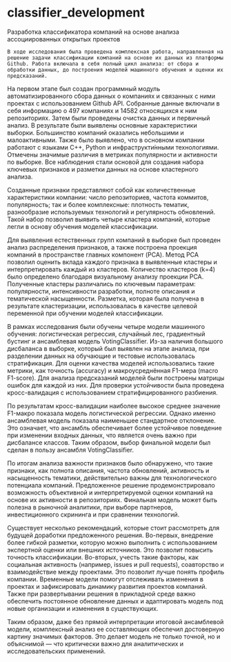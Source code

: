 # classifier_development
Разработка классификатора компаний на основе анализа ассоциированных открытых проектов

	В ходе исследования была проведена комплексная работа, направленная на решение задачи классификации компаний на основе их данных из платформы Github. Работа включала в себя полный цикл анализа: от сбора и обработки данных, до построения моделей машинного обучения и оценки их предсказаний.
На первом этапе был создан программный модуль автоматизированного сбора данных о компаниях и связанных с ними проектах с использованием Github API. Собранные данные включали в себя информацию о 497 компаниях и 14582 относящихся к ним репозиториях. Затем были проведены очистка данных и первичный анализ. В результате были выявлены основные характеристики выборки. Большинство компаний оказались небольшими и малоактивными. Также было выявлено, что в основном компании работают с языками C++, Python и инфраструкти́нными технологиями. Отмечены значимые различия в метриках популярности и активности по выборке. Все наблюдения стали основой для создания набора ключевых признаков и разметки данных на основе кластерного анализа.

  Созданные признаки представляют собой как количественные характеристики компании: число репозиториев, частота коммитов, популярность; так и более комплексные: плотность тематик, разнообразие используемых технологий и регулярность обновлений. Такой набор позволил выявить четыре кластера компаний, которые легли в основу обучения моделей классификации.

  Для выявления естественных групп компаний в выборке был проведен анализ распределения признаков, а также построена проекция компаний в пространстве главных компонент (PCA). Метод PCA позволил оценить вклада каждого признака в выявленные кластеры и интерпретировать каждый из кластеров. 
Количество кластеров (k=4) было определено благодаря визуальному анализу проекции PCA. Полученные кластеры различались по ключевым параметрам: популярности, интенсивности разработки, полноте описания и тематической насыщенности. Разметка, которая была получена в результате кластеризации, использовалась в качестве целевой переменной при обучении моделей классификации.

  В рамках исследования были обучены четыре модели машинного обучения: логистическая регрессия, случайный лес, градиентный бустинг и ансамблевая модель VotingClassifier. Из-за наличия большого дисбаланса в выборке, который был выявлен на этапе анализа, при разделении данных на обучающие и тестовые использовалась стратификация. Для оценки качества моделей использовались такие метрики, как точность (accuracy) и макроусреднённая F1-мера (macro F1-score). Для анализа предсказаний моделей были построены матрицы ошибок для каждой из них. Для проверки устойчивости была проведена кросс-валидация с использованием стратифицированного разбиения. 

  По результатам кросс-валидации наиболее высокое среднее значение F1-макро показала модель логистической регрессии. Однако именно ансамблевая модель показала наименьшее стандартное отклонение. Это означает, что ансамбль обеспечивает более устойчивое поведение при изменении входных данных, что является очень важно при дисбалансе классов. Таким образом, выбор финальной модели был сделан в пользу ансамбля VotingClassifier. 

  По итогам анализа важности признаков было обнаружено, что такие признаки, как полнота описания, частота обновлений, активность и насыщенность тематики, действительно важны для технологического потенциала компаний. Предложенное решение продемонстрировало возможность объективной и интерпретируемой оценки компаний на основе их активности в репозиториях. Финальная модель может быть полезна в рыночной аналитики, при выборе партнеров, инвестиционного скрининга и при сравнении технологий.

  Существует несколько рекомендаций, которые стоит рассмотреть для будущей доработки предложенного решения. Во-первых, внедрение более гибкой разметки, которую можно выполнить с использованием экспертной оценки или внешних источников. Это позволит повысить точность классификации. Во-вторых, учесть такие факторы, как социальная активность (например, issues и pull requests), соавторство и взаимодействие между проектами. Это позволит лучше понять профиль компании. Временные модели помогут отслеживать изменения в проектах и зафиксировать динамику развития проектов компаний. Также при развертывании решения в прикладной среде важно обеспечить постоянное обновление данных и адаптировать модель под новые организации и изменения в существующих.

  Таким образом, даже без прямой интерпретации итоговой ансамблевой модели, комплексный анализ ее составляющих обеспечил достоверную картину значимых факторов. Это делает модель не только точной, но и объяснимой — что критически важно для аналитических и исследовательских применений.
